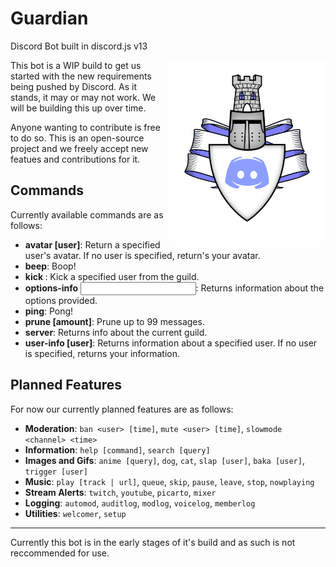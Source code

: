 # Guardian
Discord Bot built in discord.js v13

<img align="right" width="250" src="Guardian.png">

This bot is a WIP build to get us started with the new requirements being pushed by Discord. As it stands, it may or may not work. 
We will be building this up over time.

Anyone wanting to contribute is free to do so. This is an open-source project and we freely accept new featues and contributions for it.

## Commands

Currently available commands are as follows:

 * **avatar [user]**: Return a specified user's avatar. If no user is specified, return's your avatar. 
 * **beep**: Boop!
 * **kick <user>**: Kick a specified user from the guild. 
 * **options-info <input>**: Returns information about the options provided.
 * **ping**: Pong!
 * **prune [amount]**: Prune up to 99 messages. 
 * **server**: Returns info about the current guild.
 * **user-info [user]**: Returns information about a specified user. If no user is specified, returns your information. 

## Planned Features

For now our currently planned features are as follows:

 * **Moderation**: `ban <user> [time]`, `mute <user> [time]`, `slowmode <channel> <time>`
 * **Information**: `help [command]`, `search [query]`
 * **Images and Gifs**: `anime [query]`, `dog`, `cat`, `slap [user]`, `baka [user]`, `trigger [user]`
 * **Music**: `play [track | url]`, `queue`, `skip`, `pause`, `leave`, `stop`, `nowplaying`
 * **Stream Alerts**: `twitch`, `youtube`, `picarto`, `mixer`
 * **Logging**: `automod`, `auditlog`, `modlog`, `voicelog`, `memberlog`
 * **Utilities**: `welcomer`, `setup`
 
 ---

 Currently this bot is in the early stages of it's build and as such is not reccommended for use.

